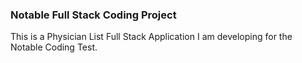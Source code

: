 ### Notable Full Stack Coding Project

This is a Physician List Full Stack Application I am developing for the Notable Coding Test.